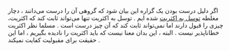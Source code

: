 اگر دلیل درست بودن یک گزاره این بیان شود که گروهی آن را درست می‌دانند ، دچار مغلطه [توسل به اکثریت] شده ایم .
توسل به اکثریت تنها می‌تواند ثابت کند که اکثریت، چیزی را قبول دارند اما نمی‌تواند ثابت کند که آن چیز درست است . مسلما نظر اکثریت خطاناپذیر نیست .
البته ، این بدان معنا نيست كه بايد اكثريت را ناديده بگيريم ، اما این حقیقت برای مقبولیت کفایت نمیکند . 

[توسل به اکثریت]: https://www.logicallyfallacious.com/logicalfallacies/Appeal-to-Popularity

